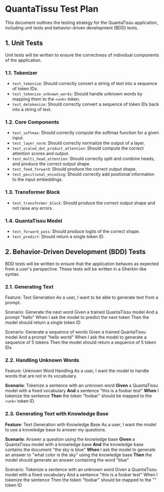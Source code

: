# QuantaTissu Test Plan

This document outlines the testing strategy for the QuantaTissu application, including unit tests and behavior-driven development (BDD) tests.

## 1. Unit Tests

Unit tests will be written to ensure the correctness of individual components of the application.

### 1.1. Tokenizer

-   `test_tokenize`: Should correctly convert a string of text into a sequence of token IDs.
-   `test_tokenize_unknown_words`: Should handle unknown words by mapping them to the `<unk>` token.
-   `test_detokenize`: Should correctly convert a sequence of token IDs back into a string of text.

### 1.2. Core Components

-   `test_softmax`: Should correctly compute the softmax function for a given input.
-   `test_layer_norm`: Should correctly normalize the output of a layer.
-   `test_scaled_dot_product_attention`: Should compute the correct attention scores and output.
-   `test_multi_head_attention`: Should correctly split and combine heads, and produce the correct output shape.
-   `test_feed_forward`: Should produce the correct output shape.
-   `test_positional_encoding`: Should correctly add positional information to the input embeddings.

### 1.3. Transformer Block

-   `test_transformer_block`: Should produce the correct output shape and not raise any errors.

### 1.4. QuantaTissu Model

-   `test_forward_pass`: Should produce logits of the correct shape.
-   `test_predict`: Should return a single token ID.

## 2. Behavior-Driven Development (BDD) Tests

BDD tests will be written to ensure that the application behaves as expected from a user's perspective. These tests will be written in a Gherkin-like syntax.

### 2.1. Generating Text

Feature: Text Generation
  As a user, I want to be able to generate text from a prompt.

  Scenario: Generate the next word
    Given a trained QuantaTissu model
    And a prompt "hello"
    When I ask the model to predict the next token
    Then the model should return a single token ID

  Scenario: Generate a sequence of words
    Given a trained QuantaTissu model
    And a prompt "hello world"
    When I ask the model to generate a sequence of 5 tokens
    Then the model should return a sequence of 5 token IDs

### 2.2. Handling Unknown Words

Feature: Unknown Word Handling
  As a user, I want the model to handle words that are not in its vocabulary.

**Scenario**: Tokenize a sentence with an unknown word
**Given** a QuantaTissu model with a fixed vocabulary
**And** a sentence "this is a foobar test"
**When** I tokenize the sentence
**Then** the token "foobar" should be mapped to the `<unk>` token ID.

### 2.3. Generating Text with Knowledge Base

**Feature**: Text Generation with Knowledge Base
As a user, I want the model to use a knowledge base to answer my questions.

**Scenario**: Answer a question using the knowledge base
**Given** a QuantaTissu model with a knowledge base
**And** the knowledge base contains the document "the sky is blue"
**When** I ask the model to generate an answer to "what color is the sky" using the knowledge base
**Then** the model should generate an answer containing the word "blue"

  Scenario: Tokenize a sentence with an unknown word
    Given a QuantaTissu model with a fixed vocabulary
    And a sentence "this is a foobar test"
    When I tokenize the sentence
    Then the token "foobar" should be mapped to the "<unk>" token ID
